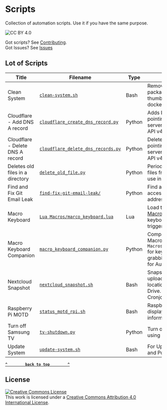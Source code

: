 # Scripts
Collection of automation scripts. Use it if you have the same purpose.

![CC BY 4.0](https://img.shields.io/badge/license-CC%20BY%204.0-brightgreen)

Got scripts? See [Contributing](.github/CONTRIBUTING.md).
<br> Got Issues? See [Issues](https://github.com/bearlike/scripts/issues)

## Lot of Scripts

| **Title**                        | **Filename**                                                                       | **Type** | **Description**                                                                                                                       |
|----------------------------------|------------------------------------------------------------------------------------|----------|---------------------------------------------------------------------------------------------------------------------------------------|
| Clean System                     | [`clean-system.sh`](bash/clean-system.sh)                                          | Bash     | Removing unused `apt` packages, kernels, thumbnail cache, and docker objects                                                          |
| Cloudflare - Add DNS A record    | [`cloudflare_create_dns_record.py`](python/cloudflare_create_dns_record.py)        | Python   | Adds DNS A record pointing to a mentioned server using Cloudflare API v4.                                                             |
| Cloudflare - Delete DNS A record | [`cloudflare_delete_dns_records.py`](python/cloudflare_delete_dns_records.py)      | Python   | Deletes DNS A record pointing to a mentioned server using Cloudflare API v4.                                                          |
| Deletes old files in a directory | [`delete_old_file.py`](python/delete_old_file.py)                                  | Python   | Periodically deletes old files from a directory. For use in torrent box(es)                                                           |
| Find and Fix Git Email Leak      | [`find-fix-git-email-leak/`](https://github.com/bearlike/find-fix-git-email-leak/) | Python   | Find and Fix publicly accessible commit email addresses.                                                                              |
| Macro Keyboard                   | [`Lua Macros/marco_keyboard.lua`](lua/Lua%20Macros/marco_keyboard.lua)             | Lua      | Load this script in [Lua Macros](https://github.com/me2d13/luamacros) to use multiple-keyboards for macro-triggerring application..   |
| Macro Keyboard Companion         | [`macro_keyboard_companion.py`](python/macro_keyboard_companion.py)                | Python   | Companion script for my Macro Keyboard. `Lua Macros/marco_keyboard.lua` for keyboard input grabbing. Basic alternative for AutoHotKey |
| Nextcloud Snapshot               | [`nextcloud_snapshot.sh`](bash/nextcloud_snapshot.sh)                              | Bash     | Snapshot Nextcloud and uploads to remote locations such as Google Drive. Can be used as a Cronjob                                     |
| Raspberry Pi MOTD                | [`status_motd_rpi.sh`](bash/status_motd_rpi.sh)                                    | Bash     | Raspberry Pi MOTD that displays basic system information on login                                                                     |
| Turn off Samsung TV              | [`tv-shutdown.py`](python/tv-shutdown.py)                                          | Python   | Turn off Samsung TV using `samsungctl`                                                                                                |
| Update System                    | [`update-system.sh`](bash/update-system.sh)                                        | Bash     | For Updating `apt` Packages and Portainer via docker                                                                                  |


**[`^        back to top        ^`](#Scripts)**


## License
[![Creative Commons License](http://i.creativecommons.org/l/by/4.0/88x31.png)](http://creativecommons.org/licenses/by/4.0/)
<br> This work is licensed under a [Creative Commons Attribution 4.0 International License](http://creativecommons.org/licenses/by/4.0/).
